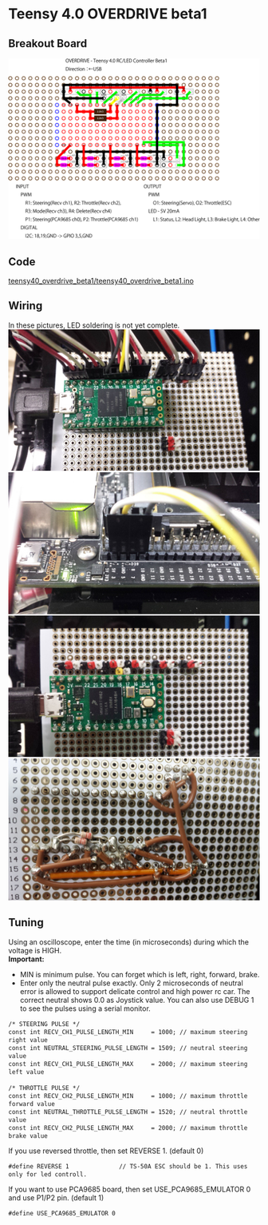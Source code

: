# Teensy 4.0 OVERDRIVE beta1

## Breakout Board
![](./teensy40_overdrive_beta1/teensy40_overdrive_beta1.png)<br>

## Code
[teensy40_overdrive_beta1/teensy40_overdrive_beta1.ino](./teensy40_overdrive_beta1/teensy40_overdrive_beta1.ino)

## Wiring
In these pictures, LED soldering is not yet complete.<br>
![](./teensy40_overdrive_beta1/wire1.jpg)<br>
![](./teensy40_overdrive_beta1/wire2.jpg)<br>
![](./teensy40_overdrive_beta1/wire3.jpg)<br>
![](./teensy40_overdrive_beta1/reverse.jpg)<br>

## Tuning
Using an oscilloscope, enter the time (in microseconds) during which the voltage is HIGH.<br>
<b>Important:</b><br>
* MIN is minimum pulse. You can forget which is left, right, forward, brake.</b>
* Enter only the neutral pulse exactly. Only 2 microseconds of neutral error is allowed to support delicate control and high power rc car. The correct neutral shows 0.0 as Joystick value. You can also use DEBUG 1 to see the pulses using a serial monitor.

```
/* STEERING PULSE */
const int RECV_CH1_PULSE_LENGTH_MIN     = 1000; // maximum steering right value
const int NEUTRAL_STEERING_PULSE_LENGTH = 1509; // neutral steering value
const int RECV_CH1_PULSE_LENGTH_MAX     = 2000; // maximum steering left value

/* THROTTLE PULSE */
const int RECV_CH2_PULSE_LENGTH_MIN     = 1000; // maximum throttle forward value
const int NEUTRAL_THROTTLE_PULSE_LENGTH = 1520; // neutral throttle value
const int RECV_CH2_PULSE_LENGTH_MAX     = 2000; // maximum throttle brake value
```
If you use reversed throttle, then set REVERSE 1. (default 0)
```
#define REVERSE 1              // TS-50A ESC should be 1. This uses only for led controll.
```
If you want to use PCA9685 board, then set USE_PCA9685_EMULATOR 0 and use P1/P2 pin. (default 1)
```
#define USE_PCA9685_EMULATOR 0
```
